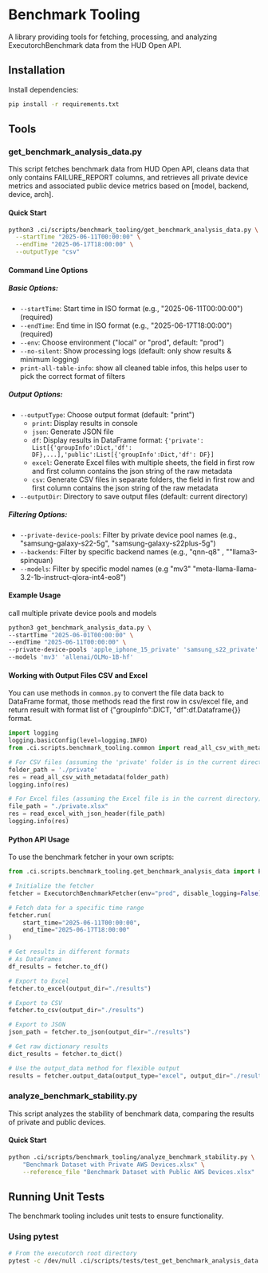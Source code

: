 # Benchmark Tooling

A library providing tools for fetching, processing, and analyzing ExecutorchBenchmark data from the HUD Open API.

## Installation

Install dependencies:
```bash
pip install -r requirements.txt
```

## Tools

### get_benchmark_analysis_data.py

This script fetches benchmark data from HUD Open API, cleans data that only contains FAILURE_REPORT columns, and retrieves all private device metrics and associated public device metrics based on [model, backend, device, arch].

#### Quick Start

```bash
python3 .ci/scripts/benchmark_tooling/get_benchmark_analysis_data.py \
  --startTime "2025-06-11T00:00:00" \
  --endTime "2025-06-17T18:00:00" \
  --outputType "csv"
```

#### Command Line Options

##### Basic Options:
- `--startTime`: Start time in ISO format (e.g., "2025-06-11T00:00:00") (required)
- `--endTime`: End time in ISO format (e.g., "2025-06-17T18:00:00") (required)
- `--env`: Choose environment ("local" or "prod", default: "prod")
- `--no-silent`: Show processing logs (default: only show results & minimum logging)
- `print-all-table-info`: show all cleaned table infos, this helps user to pick the correct format of filters

##### Output Options:
- `--outputType`: Choose output format (default: "print")
  - `print`: Display results in console
  - `json`: Generate JSON file
  - `df`: Display results in DataFrame format: `{'private': List[{'groupInfo':Dict,'df': DF},...],'public':List[{'groupInfo':Dict,'df': DF}]`
  - `excel`: Generate Excel files with multiple sheets, the field in first row and first column contains the json string of the raw metadata
  - `csv`: Generate CSV files in separate folders, the field in first row and first column contains the json string of the raw metadata
- `--outputDir`: Directory to save output files (default: current directory)

##### Filtering Options:

- `--private-device-pools`: Filter by private device pool names (e.g., "samsung-galaxy-s22-5g", "samsung-galaxy-s22plus-5g")
- `--backends`: Filter by specific backend names (e.g.,  "qnn-q8" , ""llama3-spinquan)
- `--models`: Filter by specific model names (e.g "mv3" "meta-llama-llama-3.2-1b-instruct-qlora-int4-eo8")

#### Example Usage
call multiple private device pools and models
```bash
python3 get_benchmark_analysis_data.py \
--startTime "2025-06-01T00:00:00" \
--endTime "2025-06-11T00:00:00" \
--private-device-pools 'apple_iphone_15_private' 'samsung_s22_private'
--models 'mv3' 'allenai/OLMo-1B-hf'
```

#### Working with Output Files CSV and Excel

You can use methods in `common.py` to convert the file data back to DataFrame format, those methods read the first row in csv/excel file, and return result with format list of {"groupInfo":DICT, "df":df.Dataframe{}} format.

```python
import logging
logging.basicConfig(level=logging.INFO)
from .ci.scripts.benchmark_tooling.common import read_all_csv_with_metadata, read_excel_with_json_header

# For CSV files (assuming the 'private' folder is in the current directory)
folder_path = './private'
res = read_all_csv_with_metadata(folder_path)
logging.info(res)

# For Excel files (assuming the Excel file is in the current directory)
file_path = "./private.xlsx"
res = read_excel_with_json_header(file_path)
logging.info(res)
```

#### Python API Usage

To use the benchmark fetcher in your own scripts:

```python
from .ci.scripts.benchmark_tooling.get_benchmark_analysis_data import ExecutorchBenchmarkFetcher

# Initialize the fetcher
fetcher = ExecutorchBenchmarkFetcher(env="prod", disable_logging=False)

# Fetch data for a specific time range
fetcher.run(
    start_time="2025-06-11T00:00:00",
    end_time="2025-06-17T18:00:00"
)

# Get results in different formats
# As DataFrames
df_results = fetcher.to_df()

# Export to Excel
fetcher.to_excel(output_dir="./results")

# Export to CSV
fetcher.to_csv(output_dir="./results")

# Export to JSON
json_path = fetcher.to_json(output_dir="./results")

# Get raw dictionary results
dict_results = fetcher.to_dict()

# Use the output_data method for flexible output
results = fetcher.output_data(output_type="excel", output_dir="./results")
```

### analyze_benchmark_stability.py

This script analyzes the stability of benchmark data, comparing the results of private and public devices.

#### Quick Start

```bash
python .ci/scripts/benchmark_tooling/analyze_benchmark_stability.py \
    "Benchmark Dataset with Private AWS Devices.xlsx" \
    --reference_file "Benchmark Dataset with Public AWS Devices.xlsx"
```

## Running Unit Tests

The benchmark tooling includes unit tests to ensure functionality.

### Using pytest

```bash
# From the executorch root directory
pytest -c /dev/null .ci/scripts/tests/test_get_benchmark_analysis_data.py
```

